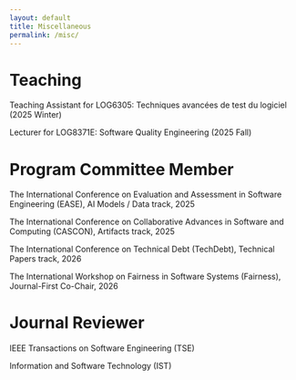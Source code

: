```yaml
---
layout: default
title: Miscellaneous
permalink: /misc/
---
```

# Teaching

Teaching Assistant for LOG6305: Techniques avancées de test du logiciel (2025 Winter)

Lecturer for LOG8371E: Software Quality Engineering (2025 Fall)

# Program Committee Member

The International Conference on Evaluation and Assessment in Software Engineering (EASE), AI Models / Data track, 2025

The International Conference on Collaborative Advances in Software and Computing (CASCON), Artifacts track, 2025

The International Conference on Technical Debt (TechDebt), Technical Papers track, 2026

The International Workshop on Fairness in Software Systems (Fairness), Journal-First Co-Chair, 2026

# Journal Reviewer

IEEE Transactions on Software Engineering (TSE)


Information and Software Technology (IST)
